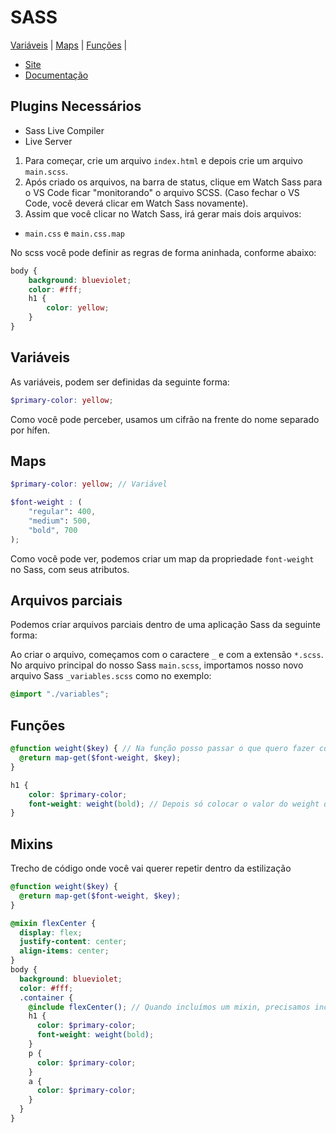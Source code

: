 # SASS

<a href="#variaveis">Variáveis</a> |
<a href="#maps">Maps</a> |
<a href="#fucoes">Funções</a> |


 - <a href="https://sass-lang.com/">Site</a>
 - <a href="https://sass-lang.com/documentation">Documentação</a>

## Plugins Necessários
 - Sass Live Compiler
 - Live Server

1. Para começar, crie um arquivo `index.html` e depois crie um arquivo `main.scss`.  
2. Após criado os arquivos, na barra de status, clique em Watch Sass para o VS Code ficar "monitorando" o arquivo SCSS. (Caso fechar o VS Code, você deverá clicar em Watch Sass novamente).  
3. Assim que você clicar no Watch Sass, irá gerar mais dois arquivos:
 - `main.css` e `main.css.map`  

No scss você pode definir as regras de forma aninhada, conforme abaixo:
```scss
body {
    background: blueviolet;
    color: #fff;
    h1 {
        color: yellow;
    }
}
```
<h2 id="variaveis">Variáveis</h2>
As variáveis, podem ser definidas da seguinte forma:  

```scss
$primary-color: yellow;
```
Como você pode perceber, usamos um cifrão na frente do nome separado por hífen.

<h2 id="maps">Maps</h2>

```scss
$primary-color: yellow; // Variável

$font-weight : (
    "regular": 400,
    "medium": 500,
    "bold", 700
);
```
Como você pode ver, podemos criar um map da propriedade `font-weight` no Sass, com seus atributos.

## Arquivos parciais

Podemos criar arquivos parciais dentro de uma aplicação Sass da seguinte forma:

Ao criar o arquivo, começamos com o caractere `_` e com a extensão `*.scss`.  
No arquivo principal do nosso  Sass `main.scss`, importamos nosso novo arquivo Sass `_variables.scss` como no exemplo:

```scss
@import "./variables";
```
<h2 id="funcoes">Funções</h2>

```scss
@function weight($key) { // Na função posso passar o que quero fazer com ela, no caso weight($atributodopeso)
  @return map-get($font-weight, $key);
}

h1 {
    color: $primary-color;
    font-weight: weight(bold); // Depois só colocar o valor do weight que você quer escolher pra usar a função
}
```

<h2>Mixins</h2>
Trecho de código onde você vai querer repetir dentro da estilização

```scss
@function weight($key) {
  @return map-get($font-weight, $key);
}

@mixin flexCenter {
  display: flex;
  justify-content: center;
  align-items: center;
}
body {
  background: blueviolet;
  color: #fff;
  .container {
    @include flexCenter(); // Quando incluímos um mixin, precisamos incluir o mesmo conforme exemplo
    h1 {
      color: $primary-color;
      font-weight: weight(bold);
    }
    p {
      color: $primary-color;
    }
    a {
      color: $primary-color;
    }
  }
}
```